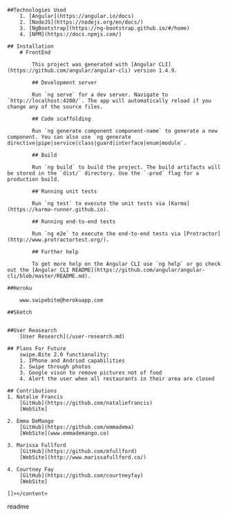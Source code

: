 <snippet>
  <content><![CDATA[
	# ${1:swipe.Bite}
		swipe.Bite is a Tinder style food app. Unlike most food apps swipe.Bite allows you to flip through photos of food from nearby restaurants. The food you like the most is saved in your favorites page for future trips!

	##Technologies Used
		1. [Angular](https://angular.io/docs)
		2. [NodeJS](https://nodejs.org/en/docs/)
		3. [NgBootstrap](https://ng-bootstrap.github.io/#/home)
		4. [NPM](https://docs.npmjs.com/)

	## Installation
		# FrontEnd

			This project was generated with [Angular CLI](https://github.com/angular/angular-cli) version 1.4.9.

			## Development server

			Run `ng serve` for a dev server. Navigate to `http://localhost:4200/`. The app will automatically reload if you change any of the source files.

			## Code scaffolding

			Run `ng generate component component-name` to generate a new component. You can also use `ng generate directive|pipe|service|class|guard|interface|enum|module`.

			## Build

			Run `ng build` to build the project. The build artifacts will be stored in the `dist/` directory. Use the `-prod` flag for a production build.

			## Running unit tests

			Run `ng test` to execute the unit tests via [Karma](https://karma-runner.github.io).

			## Running end-to-end tests

			Run `ng e2e` to execute the end-to-end tests via [Protractor](http://www.protractortest.org/).

			## Further help

			To get more help on the Angular CLI use `ng help` or go check out the [Angular CLI README](https://github.com/angular/angular-cli/blob/master/README.md).
		
	##Heroku

		www.swipebite@herokuapp.com

	##Sketch


	##User Reasearch
		[User Research](/user-research.md)

	## Plans For Future
		swipe.Bite 2.0 functionality:
		1. IPhone and Andriod capabilities
		2. Swipe through photos
		3. Google vison to remove pictures not of food
		4. Alert the user when all restaurants in their area are closed

	## Contributions
	1. Natalie Francis
		[GitHub](https://github.com/nataliefrancis)
		[WebSite]

	2. Emma DeMango
		[GitHub](https://github.com/emmadema)
		[WebSite](www.emmademango.co)

	3. Marissa Fullford
		[GitHub](https://github.com/mfullford)
		[WebSite](http://www.marissafullford.co/)

	4. Courtney Fay
		[GitHub](https://github.com/courtneyfay)
		[WebSite]

	]]></content>
  <tabTrigger>readme</tabTrigger>
</snippet>

